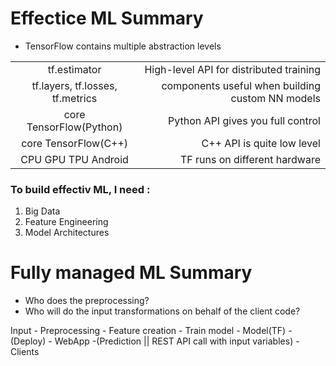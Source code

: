 # Effectice ML Summary


* TensorFlow contains multiple abstraction levels

| | |
| :------------: | -----------: | 
| tf.estimator |High-level API for distributed training | 
| tf.layers, tf.losses, tf.metrics | components useful when building custom NN models | 
| core TensorFlow(Python) | Python API gives you full control |
| core TensorFlow(C++) | C++ API is quite low level |
| CPU GPU TPU Android | TF runs on different hardware |


### To build effectiv ML, I need :
1. Big Data
2. Feature Engineering
3. Model Architectures

# Fully managed ML Summary
* Who does the preprocessing?
* Who will do the input transformations on behalf of the client code?

Input - Preprocessing - Feature creation - Train model - Model(TF) - (Deploy) - WebApp
-(Prediction || REST API call with input variables) - Clients
